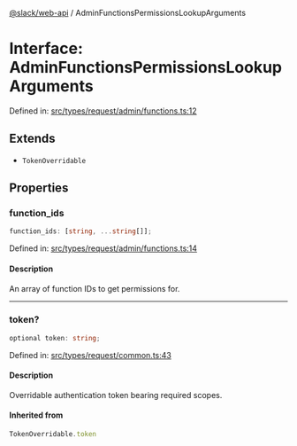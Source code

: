 [@slack/web-api](../index.md) / AdminFunctionsPermissionsLookupArguments

# Interface: AdminFunctionsPermissionsLookupArguments

Defined in: [src/types/request/admin/functions.ts:12](https://github.com/slackapi/node-slack-sdk/blob/main/packages/web-api/src/types/request/admin/functions.ts#L12)

## Extends

- `TokenOverridable`

## Properties

### function\_ids

```ts
function_ids: [string, ...string[]];
```

Defined in: [src/types/request/admin/functions.ts:14](https://github.com/slackapi/node-slack-sdk/blob/main/packages/web-api/src/types/request/admin/functions.ts#L14)

#### Description

An array of function IDs to get permissions for.

***

### token?

```ts
optional token: string;
```

Defined in: [src/types/request/common.ts:43](https://github.com/slackapi/node-slack-sdk/blob/main/packages/web-api/src/types/request/common.ts#L43)

#### Description

Overridable authentication token bearing required scopes.

#### Inherited from

```ts
TokenOverridable.token
```
